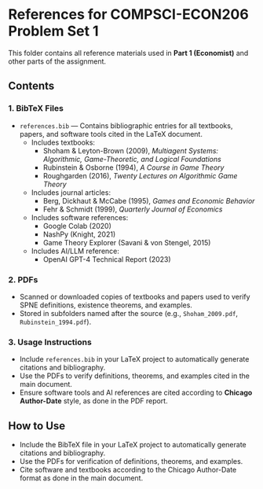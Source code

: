 # References for COMPSCI-ECON206 Problem Set 1

This folder contains all reference materials used in **Part 1 (Economist)** and other parts of the assignment.

## Contents

### 1. BibTeX Files
- `references.bib` — Contains bibliographic entries for all textbooks, papers, and software tools cited in the LaTeX document.
  - Includes textbooks:
    - Shoham & Leyton-Brown (2009), *Multiagent Systems: Algorithmic, Game-Theoretic, and Logical Foundations*
    - Rubinstein & Osborne (1994), *A Course in Game Theory*
    - Roughgarden (2016), *Twenty Lectures on Algorithmic Game Theory*
  - Includes journal articles:
    - Berg, Dickhaut & McCabe (1995), *Games and Economic Behavior*
    - Fehr & Schmidt (1999), *Quarterly Journal of Economics*
  - Includes software references:
    - Google Colab (2020)
    - NashPy (Knight, 2021)
    - Game Theory Explorer (Savani & von Stengel, 2015)
  - Includes AI/LLM reference:
    - OpenAI GPT-4 Technical Report (2023)

### 2. PDFs
- Scanned or downloaded copies of textbooks and papers used to verify SPNE definitions, existence theorems, and examples.
- Stored in subfolders named after the source (e.g., `Shoham_2009.pdf`, `Rubinstein_1994.pdf`).

### 3. Usage Instructions
- Include `references.bib` in your LaTeX project to automatically generate citations and bibliography.
- Use the PDFs to verify definitions, theorems, and examples cited in the main document.
- Ensure software tools and AI references are cited according to **Chicago Author-Date** style, as done in the PDF report.



## How to Use

- Include the BibTeX file in your LaTeX project to automatically generate citations and bibliography.
- Use the PDFs for verification of definitions, theorems, and examples.
- Cite software and textbooks according to the Chicago Author-Date format as done in the main document.


